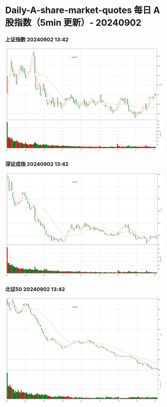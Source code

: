 
# Daily-A-share-market-quotes 每日 A 股指数（5min 更新）- 20240902

### 上证指数 20240902 13:42
![](./fig/2024/9/20240902-sh000001.png)

### 深证成指 20240902 13:42
![](./fig/2024/9/20240902-sz399001.png)

### 北证50 20240902 13:42
![](./fig/2024/9/20240902-bj899050.png)
